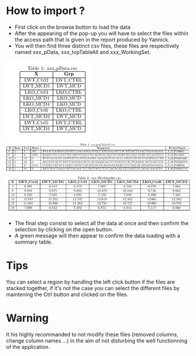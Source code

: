How to import ?
===============

* First click on the browse button to load the data
* After the appearing of the pop-up you will have to select the files within the access path that is given in the report produced by Yannick.  
* You will then find three distinct csv files, these files are respectively named xxx_pData, xxx_topTableAll and xxx_WorkingSet.

![](image/pData.png)
![](image/toptable.png)
![](image/workingset.png)

* The final step consist to select all the data at once and then confirm the selection by clicking on the open button.
* A green message will then appear to confirm the data loading with a summary table.

# Tips
You can select a region by handling the left click button if the files are stacked together, if it's not the case you can select the different files by maintening the Ctrl button and clicked on the files.

# Warning
It his highly recommanded to not modify these files (removed columns, change column names ...) in the aim of not disturbing the well functionning of the application.
